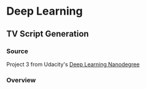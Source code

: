 # Deep Learning

## TV Script Generation

### Source 

Project 3 from Udacity's [Deep Learning Nanodegree](https://www.udacity.com/course/deep-learning-nanodegree--nd101)

### Overview


